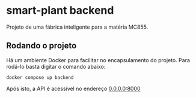 # smart-plant backend
Projeto de uma fábrica inteligente para a matéria MC855. 

## Rodando o projeto
Há um ambiente Docker para facilitar no encapsulamento do projeto. Para rodá-lo basta digitar o comando abaixo:
```
docker compose up backend
```
Após isto, a API é acessível no endereço [0.0.0.0:8000]()